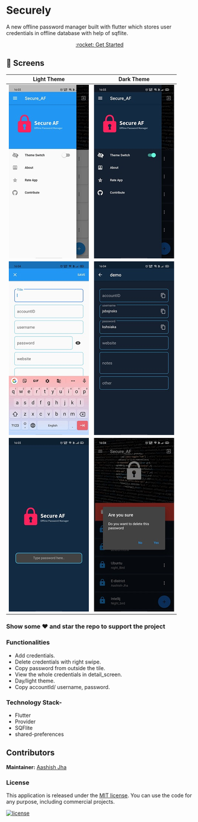 # Securely

A new offline password manager built with flutter which stores user credentials in offline database with help of sqflite. 

</p>
<p align="center"><a href="#getting-started">:rocket: Get Started</a></p>


## 📸 Screens

|                      Light Theme                             |                         Dark Theme                            |
| :----------------------------------------------------------: | :----------------------------------------------------------:  |
| ![](https://github.com/Aashu-Jha/Images/blob/main/sec8.jpg)  | ![](https://github.com/Aashu-Jha/Images/blob/main/sec10.jpg)  |
| ![](https://github.com/Aashu-Jha/Images/blob/main/sec6.jpg)  | ![](https://github.com/Aashu-Jha/Images/blob/main/sec2.jpg)   |
| ![](https://github.com/Aashu-Jha/Images/blob/main/sec12.jpg) | ![](https://github.com/Aashu-Jha/Images/blob/main/sec1.jpg)   |

### Show some :heart: and star the repo to support the project




### Functionalities
  - Add credentials.
  - Delete credentials with right swipe.
  - Copy password from outside the tile.
  - View the whole credentials in detail_screen.
  - Day/light theme.
  - Copy accountId/ username, password.
  
### Technology Stack-
 - Flutter
 - Provider
 - SQFlite
 - shared-preferences

## Contributors

**Maintainer:** [Aashish Jha](https://github.com/aashu-jha)

### License

This application is released under the [MIT license](license.md). You can use the code for any purpose, including commercial projects.

[![license](https://img.shields.io/badge/License-MIT-yellow.svg)](https://opensource.org/licenses/MIT)
